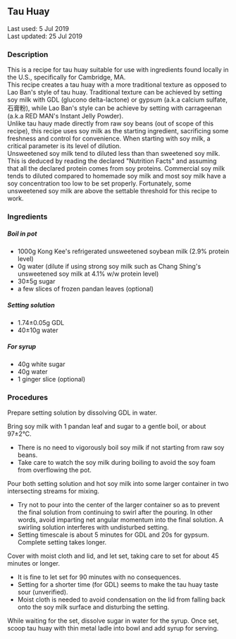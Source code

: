 ## Tau Huay
Last used: 5 Jul 2019  
Last updated: 25 Jul 2019

### Description
This is a recipe for tau huay suitable for use with ingredients found locally in the U.S., specifically for Cambridge, MA.  
This recipe creates a tau huay with a more traditional texture as opposed to Lao Ban's style of tau huay. Traditional texture can be achieved by setting soy milk with GDL (glucono delta-lactone) or gypsum (a.k.a calcium sulfate, 石膏粉), while Lao Ban's style can be achieve by setting with carrageenan (a.k.a RED MAN's Instant Jelly Powder).  
Unlike tau hauy made directly from raw soy beans (out of scope of this recipe), this recipe uses soy milk as the starting ingredient, sacrificing some freshness and control for convenience. When starting with soy milk, a critical parameter is its level of dilution.  
Unsweetened soy milk tend to diluted less than than sweetened soy milk. This is deduced by reading the declared "Nutrition Facts" and assuming that all the declared protein comes from soy proteins. Commercial soy milk tends to diluted compared to homemade soy milk and most soy milk have a soy concentration too low to be set properly. Fortunately, some unsweetened soy milk are above the settable threshold for this recipe to work.

### Ingredients
##### Boil in pot
 - 1000g Kong Kee's refrigerated unsweetened soybean milk (2.9% protein level)  
 - 0g water (dilute if using strong soy milk such as Chang Shing's unsweetened soy milk at 4.1% w/w protein level)  
 - 30±5g sugar  
 - a few slices of frozen pandan leaves (optional)  

##### Setting solution
 - 1.74±0.05g GDL  
 - 40±10g water  
   
##### For syrup
 - 40g white sugar  
 - 40g water  
 - 1 ginger slice (optional)  

### Procedures
Prepare setting solution by dissolving GDL in water.  

Bring soy milk with 1 pandan leaf and sugar to a gentle boil, or about 97±2°C. 
 - There is no need to vigorously boil soy milk if not starting from raw soy beans.  
 - Take care to watch the soy milk during boiling to avoid the soy foam from overflowing the pot.  

Pour both setting solution and hot soy milk into some larger container in two intersecting streams for mixing.
 - Try not to pour into the center of the larger container so as to prevent the final solution from continuing to swirl after the pouring. In other words, avoid imparting net angular momentum into the final solution. A swirling solution interferes with undisturbed setting.
 - Setting timescale is about 5 minutes for GDL and 20s for gypsum. Complete setting takes longer.

Cover with moist cloth and lid, and let set, taking care to set for about 45 minutes or longer.
 - It is fine to let set for 90 minutes with no consequences.
 - Setting for a shorter time (for GDL) seems to make the tau huay taste sour (unverified).  
 - Moist cloth is needed to avoid condensation on the lid from falling back onto the soy milk surface and disturbing the setting.

While waiting for the set, dissolve sugar in water for the syrup. Once set, scoop tau huay with thin metal ladle into bowl and add syrup for serving.
